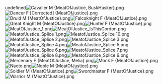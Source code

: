 undefined![Cavalier M {MeatOfJustice, BuskHusker}.png](https://raw.githubusercontent.com/Klokinator/FE-Repo/main/Portrait%20Repository/Spriting%20Community%20OC's%20(Grouped%20by%20Artist)/MeatOfJustice/Cavalier%20M%20(MeatOfJustice,%20BuskHusker).png "Cavalier M {MeatOfJustice, BuskHusker}.png")![Dancer F [Corrected] {MeatOfJustice}.png](https://raw.githubusercontent.com/Klokinator/FE-Repo/main/Portrait%20Repository/Spriting%20Community%20OC's%20(Grouped%20by%20Artist)/MeatOfJustice/Dancer%20F%20%5BCorrected%5D%20(MeatOfJustice).png "Dancer F [Corrected] {MeatOfJustice}.png")![Druid M {MeatOfJustice}.png](https://raw.githubusercontent.com/Klokinator/FE-Repo/main/Portrait%20Repository/Spriting%20Community%20OC's%20(Grouped%20by%20Artist)/MeatOfJustice/Druid%20M%20(MeatOfJustice).png "Druid M {MeatOfJustice}.png")![Falcoknight F {MeatOfJustice}.png](https://raw.githubusercontent.com/Klokinator/FE-Repo/main/Portrait%20Repository/Spriting%20Community%20OC's%20(Grouped%20by%20Artist)/MeatOfJustice/Falcoknight%20F%20(MeatOfJustice).png "Falcoknight F {MeatOfJustice}.png")![Great Knight M {MeatOfJustice}.png](https://raw.githubusercontent.com/Klokinator/FE-Repo/main/Portrait%20Repository/Spriting%20Community%20OC's%20(Grouped%20by%20Artist)/MeatOfJustice/Great%20Knight%20M%20(MeatOfJustice).png "Great Knight M {MeatOfJustice}.png")![Hunter F {MeatOfJustice}.png](https://raw.githubusercontent.com/Klokinator/FE-Repo/main/Portrait%20Repository/Spriting%20Community%20OC's%20(Grouped%20by%20Artist)/MeatOfJustice/Hunter%20F%20(MeatOfJustice).png "Hunter F {MeatOfJustice}.png")![MeatOfJustice_1.png](https://raw.githubusercontent.com/Klokinator/FE-Repo/main/Portrait%20Repository/Spriting%20Community%20OC's%20(Grouped%20by%20Artist)/MeatOfJustice/MeatOfJustice_1.png "MeatOfJustice_1.png")![MeatOfJustice_IsThisGordon.png](https://raw.githubusercontent.com/Klokinator/FE-Repo/main/Portrait%20Repository/Spriting%20Community%20OC's%20(Grouped%20by%20Artist)/MeatOfJustice/MeatOfJustice_IsThisGordon.png "MeatOfJustice_IsThisGordon.png")![MeatofJustice_Splice 1.png](https://raw.githubusercontent.com/Klokinator/FE-Repo/main/Portrait%20Repository/Spriting%20Community%20OC's%20(Grouped%20by%20Artist)/MeatOfJustice/MeatofJustice_Splice%201.png "MeatofJustice_Splice 1.png")![MeatofJustice_Splice 10.png](https://raw.githubusercontent.com/Klokinator/FE-Repo/main/Portrait%20Repository/Spriting%20Community%20OC's%20(Grouped%20by%20Artist)/MeatOfJustice/MeatofJustice_Splice%2010.png "MeatofJustice_Splice 10.png")![MeatofJustice_Splice 2.png](https://raw.githubusercontent.com/Klokinator/FE-Repo/main/Portrait%20Repository/Spriting%20Community%20OC's%20(Grouped%20by%20Artist)/MeatOfJustice/MeatofJustice_Splice%202.png "MeatofJustice_Splice 2.png")![MeatofJustice_Splice 3.png](https://raw.githubusercontent.com/Klokinator/FE-Repo/main/Portrait%20Repository/Spriting%20Community%20OC's%20(Grouped%20by%20Artist)/MeatOfJustice/MeatofJustice_Splice%203.png "MeatofJustice_Splice 3.png")![MeatofJustice_Splice 4.png](https://raw.githubusercontent.com/Klokinator/FE-Repo/main/Portrait%20Repository/Spriting%20Community%20OC's%20(Grouped%20by%20Artist)/MeatOfJustice/MeatofJustice_Splice%204.png "MeatofJustice_Splice 4.png")![MeatofJustice_Splice 5.png](https://raw.githubusercontent.com/Klokinator/FE-Repo/main/Portrait%20Repository/Spriting%20Community%20OC's%20(Grouped%20by%20Artist)/MeatOfJustice/MeatofJustice_Splice%205.png "MeatofJustice_Splice 5.png")![MeatofJustice_Splice 6.png](https://raw.githubusercontent.com/Klokinator/FE-Repo/main/Portrait%20Repository/Spriting%20Community%20OC's%20(Grouped%20by%20Artist)/MeatOfJustice/MeatofJustice_Splice%206.png "MeatofJustice_Splice 6.png")![MeatofJustice_Splice 7.png](https://raw.githubusercontent.com/Klokinator/FE-Repo/main/Portrait%20Repository/Spriting%20Community%20OC's%20(Grouped%20by%20Artist)/MeatOfJustice/MeatofJustice_Splice%207.png "MeatofJustice_Splice 7.png")![MeatofJustice_Splice 8.png](https://raw.githubusercontent.com/Klokinator/FE-Repo/main/Portrait%20Repository/Spriting%20Community%20OC's%20(Grouped%20by%20Artist)/MeatOfJustice/MeatofJustice_Splice%208.png "MeatofJustice_Splice 8.png")![MeatofJustice_Splice 9.png](https://raw.githubusercontent.com/Klokinator/FE-Repo/main/Portrait%20Repository/Spriting%20Community%20OC's%20(Grouped%20by%20Artist)/MeatOfJustice/MeatofJustice_Splice%209.png "MeatofJustice_Splice 9.png")![Mercenary F {MeatOfJustice, Melia}.png](https://raw.githubusercontent.com/Klokinator/FE-Repo/main/Portrait%20Repository/Spriting%20Community%20OC's%20(Grouped%20by%20Artist)/MeatOfJustice/Mercenary%20F%20(MeatOfJustice,%20Melia).png "Mercenary F {MeatOfJustice, Melia}.png")![Monk F {MeatOfJustice}.png](https://raw.githubusercontent.com/Klokinator/FE-Repo/main/Portrait%20Repository/Spriting%20Community%20OC's%20(Grouped%20by%20Artist)/MeatOfJustice/Monk%20F%20(MeatOfJustice).png "Monk F {MeatOfJustice}.png")![Naoto.png](https://raw.githubusercontent.com/Klokinator/FE-Repo/main/Portrait%20Repository/Spriting%20Community%20OC's%20(Grouped%20by%20Artist)/MeatOfJustice/Naoto.png "Naoto.png")![Noble M {MeatOfJustice}.png](https://raw.githubusercontent.com/Klokinator/FE-Repo/main/Portrait%20Repository/Spriting%20Community%20OC's%20(Grouped%20by%20Artist)/MeatOfJustice/Noble%20M%20(MeatOfJustice).png "Noble M {MeatOfJustice}.png")![Soldier M {MeatOfJustice}.png](https://raw.githubusercontent.com/Klokinator/FE-Repo/main/Portrait%20Repository/Spriting%20Community%20OC's%20(Grouped%20by%20Artist)/MeatOfJustice/Soldier%20M%20(MeatOfJustice).png "Soldier M {MeatOfJustice}.png")![Swordmaster F {MeatOfJustice}.png](https://raw.githubusercontent.com/Klokinator/FE-Repo/main/Portrait%20Repository/Spriting%20Community%20OC's%20(Grouped%20by%20Artist)/MeatOfJustice/Swordmaster%20F%20(MeatOfJustice).png "Swordmaster F {MeatOfJustice}.png")![Warrior M {MeatOfJustice}.png](https://raw.githubusercontent.com/Klokinator/FE-Repo/main/Portrait%20Repository/Spriting%20Community%20OC's%20(Grouped%20by%20Artist)/MeatOfJustice/Warrior%20M%20(MeatOfJustice).png "Warrior M {MeatOfJustice}.png")